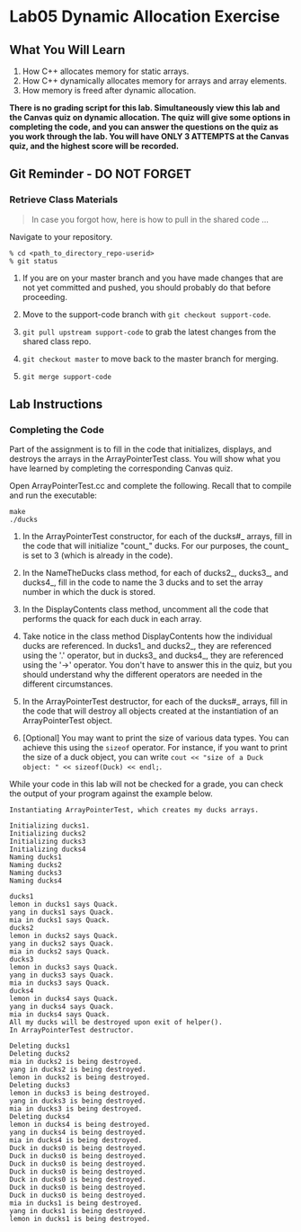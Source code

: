 # Lab05 Dynamic Allocation Exercise

## What You Will Learn
1. How C++ allocates memory for static arrays.
2. How C++ dynamically allocates memory for arrays and array elements.
3. How memory is freed after dynamic allocation.


**__There is no grading script for this lab. Simultaneously view this lab and the Canvas quiz on dynamic allocation. The quiz will give some options in completing the code, and you can answer the questions on the quiz as you work through the lab. You will have ONLY 3 ATTEMPTS at the Canvas quiz, and the highest score will be recorded.__**

## Git Reminder - DO NOT FORGET
### Retrieve Class Materials

> In case you forgot how, here is how to pull in the shared code ...

Navigate to your repository.
```
% cd <path_to_directory_repo-userid>
% git status
```

1. If you are on your master branch and you have made changes that are not yet committed and pushed, you should probably do that before proceeding.

2. Move to the support-code branch with `git checkout support-code`.

3. `git pull upstream support-code` to grab the latest changes from the shared class repo.

4. `git checkout master` to move back to the master branch for merging.

5. `git merge support-code`

## Lab Instructions
### Completing the Code

Part of the assignment is to fill in the code that initializes, displays, and destroys the arrays in the ArrayPointerTest class. You will show what you have learned by completing the corresponding Canvas quiz.

Open ArrayPointerTest.cc and complete the following. Recall that to compile and run the executable:
```
make
./ducks
```

1. In the ArrayPointerTest constructor, for each of the ducks#_ arrays, fill in the code that will initialize "count_" ducks. For our purposes, the count_ is set to 3 (which is already in the code).

2. In the NameTheDucks class method, for each of ducks2_, ducks3_, and ducks4_, fill in the code to name the 3 ducks and to set the array number in which the duck is stored.

3. In the DisplayContents class method, uncomment all the code that performs the quack for each duck in each array.

4. Take notice in the class method DisplayContents how the individual ducks are referenced. In ducks1_ and ducks2_, they are referenced using the '.' operator, but in ducks3_ and ducks4_, they are referenced using the '->' operator. You don't have to answer this in the quiz, but you should understand why the different operators are needed in the different circumstances.

5. In the ArrayPointerTest destructor, for each of the ducks#_ arrays, fill in the code that will destroy all objects created at the instantiation of an ArrayPointerTest object. 

6. [Optional] You may want to print the size of various data types. You can achieve this using the `sizeof` operator. For instance, if you want to print the size of a duck object, you can write `cout << "size of a Duck object: " << sizeof(Duck) << endl;`.

While your code in this lab will not be checked for a grade, you can check the output of your program against the example below.


```
Instantiating ArrayPointerTest, which creates my ducks arrays.

Initializing ducks1.
Initializing ducks2
Initializing ducks3
Initializing ducks4
Naming ducks1
Naming ducks2
Naming ducks3
Naming ducks4

ducks1
lemon in ducks1 says Quack.
yang in ducks1 says Quack.
mia in ducks1 says Quack.
ducks2
lemon in ducks2 says Quack.
yang in ducks2 says Quack.
mia in ducks2 says Quack.
ducks3
lemon in ducks3 says Quack.
yang in ducks3 says Quack.
mia in ducks3 says Quack.
ducks4
lemon in ducks4 says Quack.
yang in ducks4 says Quack.
mia in ducks4 says Quack.
All my ducks will be destroyed upon exit of helper().
In ArrayPointerTest destructor.

Deleting ducks1
Deleting ducks2
mia in ducks2 is being destroyed.
yang in ducks2 is being destroyed.
lemon in ducks2 is being destroyed.
Deleting ducks3
lemon in ducks3 is being destroyed.
yang in ducks3 is being destroyed.
mia in ducks3 is being destroyed.
Deleting ducks4
lemon in ducks4 is being destroyed.
yang in ducks4 is being destroyed.
mia in ducks4 is being destroyed.
Duck in ducks0 is being destroyed.
Duck in ducks0 is being destroyed.
Duck in ducks0 is being destroyed.
Duck in ducks0 is being destroyed.
Duck in ducks0 is being destroyed.
Duck in ducks0 is being destroyed.
Duck in ducks0 is being destroyed.
mia in ducks1 is being destroyed.
yang in ducks1 is being destroyed.
lemon in ducks1 is being destroyed.
```
